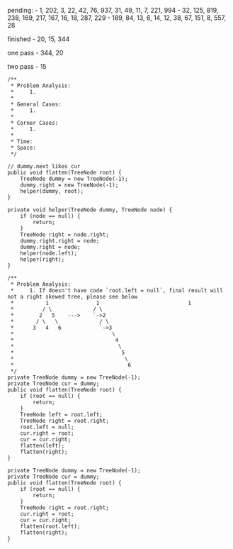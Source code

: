pending:
    - 1, 202, 3, 22, 42, 76, 937, 31, 49, 11, 7, 221, 994
    - 32, 125, 819, 238, 169, 217, 167, 16, 18, 287, 229
    - 189, 84, 13, 6, 14, 12, 38, 67, 151, 8, 557, 28

finished
    - 20, 15, 344

one pass
    - 344, 20

two pass
    - 15

    /**
     * Problem Analysis:
     *     1.
     *
     * General Cases:
     *     1.
     *
     * Corner Cases:
     *     1.
     *
     * Time:
     * Space:
     */

    // dummy.next likes cur
    public void flatten(TreeNode root) {
        TreeNode dummy = new TreeNode(-1);
        dummy.right = new TreeNode(-1);
        helper(dummy, root);
    }
    
    private void helper(TreeNode dummy, TreeNode node) {
        if (node == null) {
            return;
        }
        TreeNode right = node.right;
        dummy.right.right = node;
        dummy.right = node;
        helper(node.left);
        helper(right);
    }

    /**
     * Problem Analysis:
     *     1. If doesn't have code `root.left = null`, final result will not a right skewed tree, please see below
     *          1               1                            1
     *         / \             / \                           
     *        2   5    --->    `->2            
     *       / \   \             / \
     *      3   4   6            `->3
     *                               \
     *                                4
     *                                 \
     *                                  5
     *                                   \
     *                                    6
     */
    private TreeNode dummy = new TreeNode(-1);
    private TreeNode cur = dummy;
    public void flatten(TreeNode root) {
        if (root == null) {
            return;
        }
        TreeNode left = root.left;
        TreeNode right = root.right;
        root.left = null;
        cur.right = root;
        cur = cur.right;
        flatten(left);
        flatten(right);
    }

    private TreeNode dummy = new TreeNode(-1);
    private TreeNode cur = dummy;
    public void flatten(TreeNode root) {
        if (root == null) {
            return;
        }
        TreeNode right = root.right;
        cur.right = root;
        cur = cur.right;
        flatten(root.left);
        flatten(right);
    }
